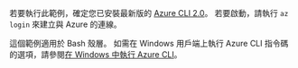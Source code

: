 

若要執行此範例，確定您已安裝最新版的 [Azure CLI 2.0](https://docs.microsoft.com/cli/azure/install-azure-cli)。 若要啟動，請執行 `az login` 來建立與 Azure 的連線。

這個範例適用於 Bash 殼層。 如需在 Windows 用戶端上執行 Azure CLI 指令碼的選項，請參閱[在 Windows 中執行 Azure CLI](../articles/virtual-machines/windows/cli-options.md)。
